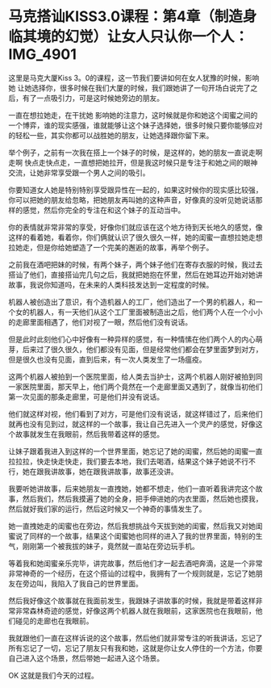 # 马克搭讪KISS3.0课程：第4章（制造身临其境的幻觉）让女人只认你一个人：IMG_4901

这里是马克大厦Kiss 3。0的课程，这一节我们要讲如何在女人犹豫的时候，影响她 让她选择你，很多时候在我们大厦的时候，我们跟她讲了一句开场白说完了之后，有了一点吸引力，可是这时候她旁边的朋友。

一直在想拉她走，在干扰她 影响她的注意力，这时候就是你和她这个闺蜜之间的一个博弈，谁的现实感强，谁就能够让这个妹子选择她，很多时候只要你能够应对的轻松一些，其实你都可以战胜她的朋友，让她选择跟你留下来。

举个例子，之前有一次我在搭上一个妹子的时候，是这样的，她的朋友一直说走啊走啊 快点走快点走，一直想把她拉开，但是我这时候只是专注于和她之间的眼神交流，让她非常享受跟一个男人之间的吸引。

你要知道女人她是特别特别享受跟异性在一起的，如果这时候你的现实感比较强，你可以把她的朋友给忽略，把她朋友再叫她的这种声音，好像真的没听见她说话那样的感觉，然后你完全的专注在和这个妹子的互动当中。

你的表情就非常非常的享受，好像你们就应该在这个地方待到天长地久的感觉，像这样的看着她，看着你，你们俩就认识了很久很久一样，她的闺蜜一直想拉她走想拉她走，但是你给她塑造了一个完美的邂逅的故事，再举个例子。

之前我在酒吧把妹的时候，有两个妹子，两个妹子他们在寄存衣服的时候，我过去搭讪了他们，直接搭讪完几句之后，我就把她抱在怀里，然后在她耳边开始对她讲故事，我说你知道吗，在未来的人类科技发达到一定程度的时候。

机器人被创造出了意识，有个造机器人的工厂，他们造出了一个男的机器人，和一个女的机器人，有一天他们从这个工厂里面被制造出之后，他们两个人在一个小小的走廊里面相遇了，他们对视了一眼，然后他们没有说话。

但是此时此刻他们心中好像有一种异样的感觉，有一种情愫在他们两个人的内心萌芽，后来过了很久很久，他们都没有见面，但是经常他们都会在梦里面梦到对方，但是很久也没有见面，直到后来，有一次人类发生了一场瘟疫。

这两个机器人被拍到一个医院里面，给人类去当护士，这两个机器人刚好被拍到同一家医院里面，那天早上，他们两个竟然在一个走廊里面又遇到了，就像当初他们第一次见面的那条走廊里，可是他们并没有说话。

他们就这样对视，他们看到了对方，可是他们没有说话，就这样错过了，后来他们就再也没有见到过，就这样的一个故事，我让自己先进入一个灵产的感觉，好像这个故事就发生在我眼前，然后我带着这样的感觉。

让妹子跟着我进入到这样的一个世界里面，她忘记了她的闺蜜，然后她的闺蜜一直拉拉拉，快走快走快走，我们要去本地，我们去喝酒，结果这个妹子她说不行不行，她在跟我讲故事，她在跟我讲故事，故事还没讲。

我要听她讲故事，后来她朋友一直拽她，她都不想走，他们一直听着我讲完这个故事，然后我们，然后我摸遍了她的全身，把手伸进她的内衣里面，然后她也摸我，然后就好我们家的运行，然后这时候又一个神奇的事情发生了。

她一直拽她走的闺蜜也在旁边，然后我想挑战今天拔到她的闺蜜，然后我又对她闺蜜说了同样的一个故事，结果这个闺蜜她也同样的进入了我的世界里面，特别的生气，刚刚第一个被我拔的妹子，竟然就一直站在旁边玩手机。

等着我和她闺蜜亲乐完毕，讲完故事，然后他们才一起去酒吧奔滴，这是一个非常非常神奇的一个经历，在这个搭讪的过程中，我拥有了一个规则就是，忘记了她朋友在旁边叫，我陷入了我自己的世界里面。

然后我好像这个故事就在我面前发生，我跟妹子讲故事的时候，我就是带着这样非常非常森林奇迹的感觉，好像这两个机器人就在我眼前，这家医院也在我眼前，他们碰见的走廊也在我眼前。

我就跟他们一直在这样诉说的这个故事，然后他们就非常专注的听我讲话，忘记了所有忘记了一切，忘记了朋友只有我和她，这就是你让女人停住的一个方法，你要自己进入这个场景，然后带她一起进入这个场景。

OK 这就是我们今天的过程。